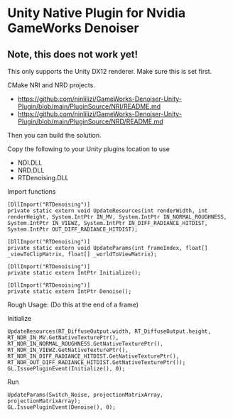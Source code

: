 # Unity Native Plugin for Nvidia GameWorks Denoiser

## Note, this does not work yet!

This only supports the Unity DX12 renderer. Make sure this is set first.

CMake NRI and NRD projects.
* https://github.com/ninlilizi/GameWorks-Denoiser-Unity-Plugin/blob/main/PluginSource/NRI/README.md
* https://github.com/ninlilizi/GameWorks-Denoiser-Unity-Plugin/blob/main/PluginSource/NRD/README.md

Then you can build the solution.

Copy the following to your Unity plugins location to use
* NDI.DLL
* NRD.DLL
* RTDenoising.DLL


Import functions

```
[DllImport("RTDenoising")]
private static extern void UpdateResources(int renderWidth, int renderHeight, System.IntPtr IN_MV, System.IntPtr IN_NORMAL_ROUGHNESS, System.IntPtr IN_VIEWZ, System.IntPtr IN_DIFF_RADIANCE_HITDIST, System.IntPtr OUT_DIFF_RADIANCE_HITDIST);

[DllImport("RTDenoising")]
private static extern void UpdateParams(int frameIndex, float[] _viewToClipMatrix, float[] _worldToViewMatrix);

[DllImport("RTDenoising")]
private static extern IntPtr Initialize();

[DllImport("RTDenoising")]
private static extern IntPtr Denoise();
```
  
Rough Usage: (Do this at the end of a frame)


Initialize
```
UpdateResources(RT_DiffuseOutput.width, RT_DiffuseOutput.height, RT_NDR_IN_MV.GetNativeTexturePtr(), RT_NDR_IN_NORMAL_ROUGHNESS.GetNativeTexturePtr(), RT_NDR_IN_VIEWZ.GetNativeTexturePtr(), RT_NDR_IN_DIFF_RADIANCE_HITDIST.GetNativeTexturePtr(), RT_NDR_OUT_DIFF_RADIANCE_HITDIST.GetNativeTexturePtr());
GL.IssuePluginEvent(Initialize(), 0);
```

Run
```
UpdateParams(Switch_Noise, projectionMatrixArray, projectionMatrixArray);
GL.IssuePluginEvent(Denoise(), 0);
```
